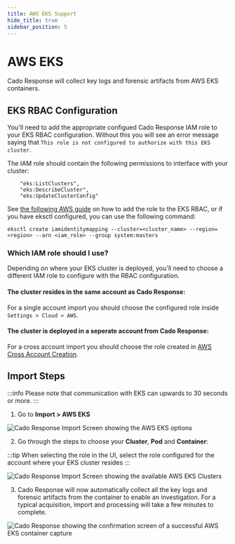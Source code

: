 ```yaml
---
title: AWS EKS Support
hide_title: true
sidebar_position: 5
---
```


# AWS EKS

Cado Response will collect key logs and forensic artifacts from AWS EKS containers.

## EKS RBAC Configuration
You'll need to add the appropriate configued Cado Response IAM role to your EKS RBAC configuration. Without 
this you will see an error message saying that `This role is not configured to authorize with this EKS cluster`.

The IAM role should contain the following permissions to interface with your cluster:
```
	"eks:ListClusters",
	"eks:DescribeCluster",
	"eks:UpdateClusterConfig"
````

See [the following AWS guide](https://aws.amazon.com/premiumsupport/knowledge-center/eks-api-server-unauthorized-error/)
on how to add the role to the EKS RBAC, or if you have eksctl configured, you can use the following command:

`eksctl create iamidentitymapping --cluster=<cluster_name> --region=<region> --arn <iam_role> --group system:masters`

### Which IAM role should I use?
Depending on where your EKS cluster is deployed, you'll need to choose a different IAM role to configure with the RBAC configuration.

#### The cluster resides in the same account as Cado Response:
For a single account import you should  choose the configured role inside `Settings > Cloud > AWS`.

#### The cluster is deployed in a seperate account from Cado Response:
For a cross account import you should choose the role created in [AWS Cross Account Creation](/cado-response/guides/cross-account-creation).

## Import Steps

:::info
Please note that communication with EKS can upwards to 30 seconds or more.
:::

1) Go to **Import > AWS EKS**

![Cado Response Import Screen showing the AWS EKS options](/img/eks1.png)

2) Go through the steps to choose your **Cluster**, **Pod** and **Container**:

:::tip
When selecting the role in the UI, select the role configured for the account where your EKS cluster resides
:::

![Cado Response Import Screen showing the available AWS EKS Clusters](/img/eks2.png)

3) Cado Response will now automatically collect all the key logs and forensic artifacts from the container to enable an investigation.
For a typical acquisition, import and processing will take a few minutes to complete.

![Cado Response showing the confirmation screen of a successful AWS EKS container capture](/img/eks3.png)




